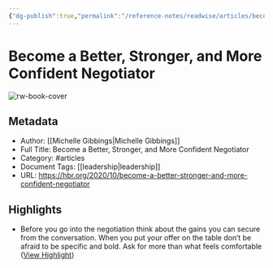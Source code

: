 ```yaml
---
{"dg-publish":true,"permalink":"/reference-notes/readwise/articles/become-a-better-stronger-and-more-confident-negotiator/"}
---
```


# Become a Better, Stronger, and More Confident Negotiator

![rw-book-cover](https://hbr.org/resources/images/article_assets/2020/09/A_Oct20_01_120059771.jpg)

## Metadata
- Author: [[Michelle Gibbings\|Michelle Gibbings]]
- Full Title: Become a Better, Stronger, and More Confident Negotiator
- Category: #articles
- Document Tags: [[leadership\|leadership]] 
- URL: https://hbr.org/2020/10/become-a-better-stronger-and-more-confident-negotiator

## Highlights
- Before you go into the negotiation think about the gains you can secure from the conversation. When you put your offer on the table don’t be afraid to be specific and bold. Ask for more than what feels comfortable ([View Highlight](https://read.readwise.io/read/01h41r0gba1d1ntc2105eqh40k))
